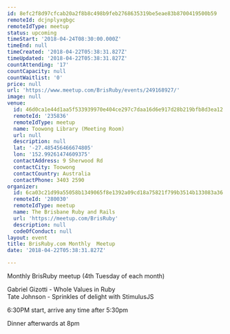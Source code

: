 ```yaml
---
id: 8efc2f8d97cfcab20a2f8b8c498b9feb2768635319be5eae83b8700419500b59
remoteId: dcjnplyxgbgc
remoteIdType: meetup
status: upcoming
timeStart: '2018-04-24T08:30:00.000Z'
timeEnd: null
timeCreated: '2018-04-22T05:38:31.827Z'
timeUpdated: '2018-04-22T05:38:31.827Z'
countAttending: '17'
countCapacity: null
countWaitlist: '0'
price: null
url: 'https://www.meetup.com/BrisRuby/events/249168927/'
image: null
venue:
  id: 46d0ca1e44d1aa5f533939970e404ce297c7daa16d6e917d28b219bfb8d3ea12
  remoteId: '235836'
  remoteIdType: meetup
  name: Toowong Library (Meeting Room)
  url: null
  description: null
  lat: '-27.485456466674805'
  lon: '152.99261474609375'
  contactAddress: 9 Sherwood Rd
  contactCity: Toowong
  contactCountry: Australia
  contactPhone: 3403 2590
organizer:
  id: 6ca03c21d99a55058b1349065f8e1392a09cd18a75821f799b3514b133083a36
  remoteId: '280030'
  remoteIdType: meetup
  name: The Brisbane Ruby and Rails
  url: 'https://meetup.com/BrisRuby'
  description: null
  codeOfConduct: null
layout: event
title: BrisRuby.com Monthly  Meetup
date: '2018-04-22T05:38:31.827Z'

---
```

<p>Monthly BrisRuby meetup (4th Tuesday of each month)</p> <p>Gabriel Gizotti - Whole Values in Ruby<br/>Tate Johnson - Sprinkles of delight with StimulusJS</p> <p>6:30PM start, arrive any time after 5:30pm</p> <p>Dinner afterwards at 8pm</p>

